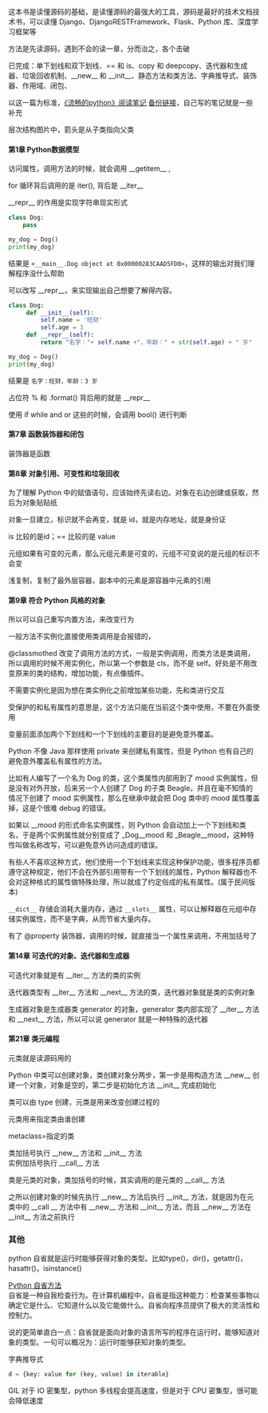 
这本书是读懂源码的基础，是读懂源码的最强大的工具，源码是最好的技术文档技术书，可以读懂 Django、DjangoRESTFramework、Flask、Python 库、深度学习框架等  

方法是先读源码，遇到不会的读一章，分而治之，各个击破  

已完成：单下划线和双下划线、== 和 is、copy 和 deepcopy、迭代器和生成器、垃圾回收机制、\_\_new__ 和 \_\_init__、静态方法和类方法、字典推导式、装饰器、作用域、闭包、    

以这一篇为标准，[《流畅的python》阅读笔记](https://segmentfault.com/a/1190000011568813) [备份链接](https://zhuanlan.zhihu.com/p/30754843)，自己写的笔记就是一些补充    

层次结构图片中，箭头是从子类指向父类   

#### 第1章 Python数据模型  

访问属性，调用方法的时候，就会调用 \_\_getitem__ ,   

for 循环背后调用的是 iter(), 背后是 \_\_iter__    

\_\_repr__ 的作用是实现字符串现实形式  
```python 
class Dog:
    pass 

my_dog = Dog()
print(my_dog)
```
结果是 `<__main__.Dog object at 0x00000283CAAD5FD0>`，这样的输出对我们理解程序没什么帮助  

可以改写 \_\_repr__，来实现输出自己想要了解得内容。  
```python 
class Dog:
     def __init__(self):
         self.name = '旺财'
         self.age = 3
     def __repr__(self):
         return "名字："+ self.name +"，年龄：" + str(self.age) + " 岁"

my_dog = Dog()
print(my_dog)
``` 
结果是 `名字：旺财，年龄：3 岁`  

占位符 % 和 .format() 背后用的就是 \_\_repr__  

使用 if while and or 这些的时候，会调用 bool() 进行判断  


#### 第7章 函数装饰器和闭包  

装饰器是函数  




#### 第8章 对象引用、可变性和垃圾回收  

为了理解 Python 中的赋值语句，应该始终先读右边。对象在右边创建或获取，然后为对象贴贴纸  

对象一旦建立，标识就不会再变，就是 id，就是内存地址，就是身份证  

is 比较的是id；== 比较的是 value    

元组如果有可变的元素，那么元组元素是可变的，元组不可变说的是元组的标识不会变  

浅复制，复制了最外层容器，副本中的元素是源容器中元素的引用  

#### 第9章 符合 Python 风格的对象  

所以可以自己重写内置方法，来改变行为  

一般方法不实例化直接使用类调用是会报错的，

@classmothed 改变了调用方法的方式，一般是实例调用，而类方法是类调用，所以调用的时候不用实例化，所以第一个参数是 cls，而不是 self。好处是不用改变原来的类的结构，增加功能，有点像插件。  

不需要实例化是因为想在类实例化之前增加某些功能，先和类进行交互    



受保护的和私有属性的意思是，这个方法只能在当前这个类中使用，不要在外面使用  

变量前面添加两个下划线和一个下划线的主要目的是避免意外覆盖。  

Python 不像 Java 那样使用 private 来创建私有属性，但是 Python 也有自己的避免意外覆盖私有属性的方法。  

比如有人编写了一个名为 Dog 的类，这个类属性内部用到了 mood 实例属性，但是没有对外开放，后来另一个人创建了 Dog 的子类 Beagle，并且在毫不知情的情况下创建了 mood 实例属性，那么在继承中就会把 Dog 类中的 mood 属性覆盖掉，这是个很难 debug 的错误。  

如果以 \_\_mood 的形式命名实例属性，则 Python 会自动加上一个下划线和类名，于是两个实例属性就分别变成了 \_Dog\_\_mood 和 \_Beagle\_\_mood，这种特性叫做名称改写，可以避免意外访问造成的错误。  

有些人不喜欢这种方式，他们使用一个下划线来实现这种保护功能，很多程序员都遵守这种规定，他们不会在外部引用带有一个下划线的属性，Python 解释器也不会对这种格式的属性做特殊处理，所以就成了约定俗成的私有属性。(属于民间版本)  

`__dict__` 存储会消耗大量内存，通过 `__slots__` 属性，可以让解释器在元组中存储实例属性，而不是字典，从而节省大量内存。  



有了 @property 装饰器，调用的时候，就直接当一个属性来调用，不用加括号了   


#### 第14章 可迭代的对象、迭代器和生成器  

可迭代对象就是有 \_\_iter__ 方法的类的实例  

迭代器类型有 \_\_iter__ 方法和 \_\_next__ 方法的类，迭代器对象就是类的实例对象  

生成器对象是生成器类 generator 的对象，generator 类内部实现了 \_\_iter__ 方法和 \_\_next__ 方法，所以可以说 generator 就是一种特殊的迭代器  


#### 第21章 类元编程  

元类就是读源码用的  

Python 中类可以创建对象，类创建对象分两步，第一步是用构造方法 \_\_new__ 创建一个对象，对象是空的，第二步是初始化方法 \_\_init__ 完成初始化  

类可以由 type 创建，元类是用来改变创建过程的  

元类用来指定类由谁创建  

metaclass=指定的类  

类加括号执行 \_\_new__ 方法和 \_\_init__ 方法  
实例加括号执行 \_\_call__ 方法  

类是元类的对象，类加括号的时候，其实调用的是元类的 \_\_call__ 方法  

之所以创建对象的时候先执行 \_\_new__ 方法后执行 \_\_init__ 方法，就是因为在元类中的 \_\_call __ 方法中有 \_\_new__ 方法和 \_\_init__ 方法，而且 \_\_new__ 方法在 \_\_init__ 方法之前执行  


### 其他  

python 自省就是运行时能够获得对象的类型。比如type()，dir()，getattr()，hasattr()，isinstance()  

[Python 自省方法](https://mp.weixin.qq.com/s?__biz=MzA5NzgzODI5NA==&mid=2454038123&idx=4&sn=e4f654549eca6d51344873c6f85568cb&chksm=872bb3d2b05c3ac4b0cffac332d71256a3e19813e0187ef77076e32f78423d37c9e71111e07a&scene=21#wechat_redirect)  
自省是一种自我检查行为。在计算机编程中，自省是指这种能力：检查某些事物以确定它是什么、它知道什么以及它能做什么。自省向程序员提供了极大的灵活性和控制力。  

说的更简单直白一点：自省就是面向对象的语言所写的程序在运行时，能够知道对象的类型。一句可以概况为：运行时能够获知对象的类型。  

字典推导式 
```python
d = {key: value for (key, value) in iterable}
```
GIL 对于 IO 密集型，python 多线程会提高速度，但是对于 CPU 密集型，很可能会降低速度  





